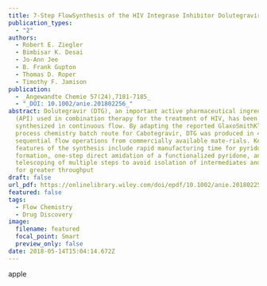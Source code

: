 ```yaml
---
title: 7-Step FlowSynthesis of the HIV Integrase Inhibitor Dolutegravir
publication_types:
  - "2"
authors:
  - Robert E. Ziegler
  - Bimbisar K. Desai
  - Jo-Ann Jee
  - B. Frank Gupton
  - Thomas D. Roper
  - Timothy F. Jamison
publication: 
  - _Angewandte Chemie 57(24),7181-7185_
  - "_DOI: 10.1002/anie.201802256_"
abstract: Dolutegravir (DTG), an important active pharmaceutical ingredient
  (API) used in combination therapy for the treatment of HIV, has been
  synthesized in continuous flow. By adapting the reported GlaxoSmithKline
  process chemistry batch route for Cabotegravir, DTG was produced in 4.5 h in
  sequential flow operations from commercially available mate-rials. Key
  features of the synthesis include rapid manufacturing time for pyridone
  formation, one-step direct amidation of a functionalized pyridone, and
  telescoping of multiple steps to avoid isolation of intermediates and enable
  for greater throughput
draft: false
url_pdf: https://onlinelibrary.wiley.com/doi/epdf/10.1002/anie.201802256
featured: false
tags:
  - Flow Chemistry
  - Drug Discovery
image:
  filename: featured
  focal_point: Smart
  preview_only: false
date: 2018-05-14T15:04:14.672Z
---
```

apple
